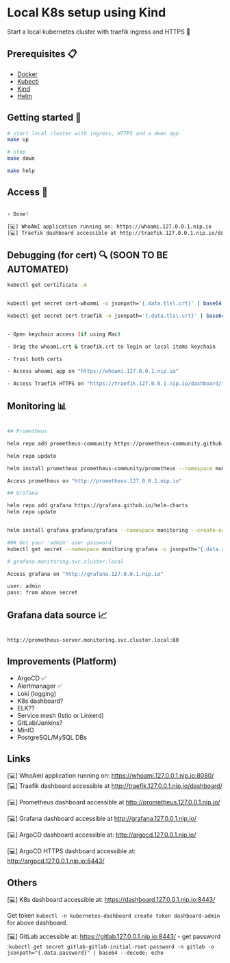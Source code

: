 # Local K8s setup using Kind

Start a local kubernetes cluster with traefik ingress and HTTPS 🚀

## Prerequisites 📋

- [Docker](https://docs.docker.com/install/)
- [Kubectl](https://kubernetes.io/docs/tasks/tools/install-kubectl/)
- [Kind](https://kind.sigs.k8s.io/docs/user/quick-start/#installation)
- [Helm](https://helm.sh/docs/intro/install/)

## Getting started 🚀

```bash
# start local cluster with ingress, HTTPS and a demo app
make up

# stop
make down

make help
```

## Access 🔑

```bash

› Done!

[💻] WhoAmI application running on: https://whoami.127.0.0.1.nip.io
[💻] Traefik dashboard accessible at http://traefik.127.0.0.1.nip.io/dashboard/ 
```

## Debugging (for cert) 🔍 (SOON TO BE AUTOMATED)

```bash
kubectl get certificate -A


kubectl get secret cert-whoami -o jsonpath='{.data.tls\.crt}' | base64 --decode > whoami.crt ## This cert verifies all the domains atm. 

kubectl get secret cert-traefik -o jsonpath='{.data.tls\.crt}' | base64 --decode > traefik.crt


- Open keychain access (if using Mac)

- Drag the whoami.crt & traefik.crt to login or local items keychain

- Trust both certs

- Access whoami app on "https://whoami.127.0.0.1.nip.io" 

- Access Traefik HTTPS on "https://traefik.127.0.0.1.nip.io/dashboard/"
```

## Monitoring 📊

```bash

## Prometheus

helm repo add prometheus-community https://prometheus-community.github.io/helm-charts

helm repo update

helm install prometheus prometheus-community/prometheus --namespace monitoring --create-namespace

Access prometheus on "http://prometheus.127.0.0.1.nip.io"

## Grafana

helm repo add grafana https://grafana.github.io/helm-charts
helm repo update


helm install grafana grafana/grafana --namespace monitoring --create-namespace

### Get your 'admin' user password 
kubectl get secret --namespace monitoring grafana -o jsonpath="{.data.admin-password}" | base64 --decode ; echo

# grafana.monitoring.svc.cluster.local

Access grafana on "http://grafana.127.0.0.1.nip.io"

user: admin
pass: from above secret
```

## Grafana data source 📈

```bash

http://prometheus-server.monitoring.svc.cluster.local:80

```

## Improvements (Platform)

- ArgoCD ✅
- Alertmanager ✅
- Loki (logging)
- K8s dashboard?
- ELK??
- Service mesh (Istio or Linkerd)
- GitLab/Jenkins?
- MinIO
- PostgreSQL/MySQL DBs

## Links

[💻] WhoAmI application running on: https://whoami.127.0.0.1.nip.io:8080/
[💻] Traefik dashboard accessible at http://traefik.127.0.0.1.nip.io/dashboard/ 

[💻] Prometheus dashboard accessible at http://prometheus.127.0.0.1.nip.io/ 

[💻] Grafana dashboard accessible at http://grafana.127.0.0.1.nip.io/ 

[💻] ArgoCD dashboard accessible at: http://argocd.127.0.0.1.nip.io/

[💻] ArgoCD HTTPS dashboard accessible at: http://argocd.127.0.0.1.nip.io:8443/


## Others

[💻] K8s dashboard accessible at: https://dashboard.127.0.0.1.nip.io:8443/

Get token `kubectl -n kubernetes-dashboard create token dashboard-admin` for above dashboard.

[💻] GitLab accessible at: https://gitlab.127.0.0.1.nip.io:8443/ - get password :`kubectl get secret gitlab-gitlab-initial-root-password -n gitlab -o jsonpath="{.data.password}" | base64 --decode; echo`
